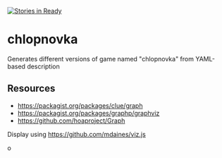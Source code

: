 [![Stories in Ready](https://badge.waffle.io/miloskroulik/chlopnovka.png?label=ready&title=Ready)](https://waffle.io/miloskroulik/chlopnovka)
# chlopnovka
Generates different versions of game named "chlopnovka" from YAML-based description

## Resources

- https://packagist.org/packages/clue/graph
- https://packagist.org/packages/graphp/graphviz
- https://github.com/hoaproject/Graph

Display using https://github.com/mdaines/viz.js

o
